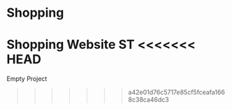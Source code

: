 # Shopping
Shopping Website ST
<<<<<<< HEAD
=======
Empty Project
>>>>>>> a42e01d76c5717e85cf5fceafa1668c38ca46dc3

